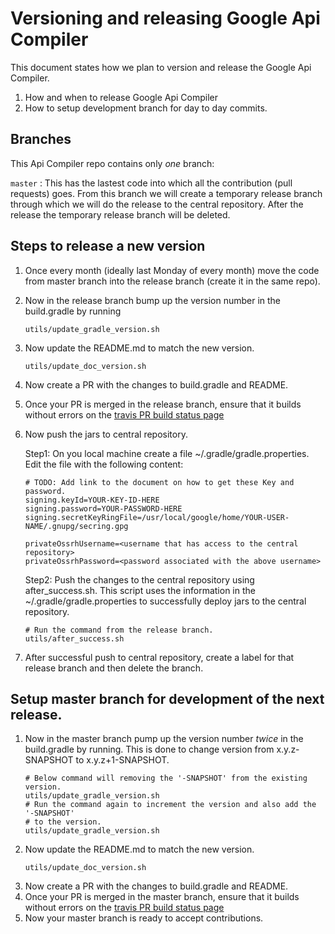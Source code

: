 # Versioning and releasing Google Api Compiler
This document states how we plan to version and release the Google Api Compiler.
1. How and when to release Google Api Compiler
2. How to setup development branch for day to day commits.

## Branches
This Api Compiler repo contains only _one_ branch:

`master` : This has the lastest code into which all the contribution
(pull requests) goes. From this branch we will create a temporary release branch
through which we will do the release to the central repository. After the
release the temporary release branch will be deleted.

## Steps to release a new version
1. Once every month (ideally last Monday of every month) move the code from
master branch into the release branch (create it in the same repo).

2. Now in the release branch bump up the version number in the build.gradle by
   running
   ```
   utils/update_gradle_version.sh
   ```
3. Now update the README.md to match the new version.
   ```
   utils/update_doc_version.sh
   ```
4. Now create a PR with the changes to build.gradle and README.
5. Once your PR is merged in the release branch, ensure that it builds without
errors on the [travis PR build status page](https://travis-ci.org/googleapis/api-compiler/pull_requests)

6. Now push the jars to central repository.

   Step1: On you local machine create a file ~/.gradle/gradle.properties.
   Edit the file with the following content:
   ```
   # TODO: Add link to the document on how to get these Key and password.
   signing.keyId=YOUR-KEY-ID-HERE
   signing.password=YOUR-PASSWORD-HERE
   signing.secretKeyRingFile=/usr/local/google/home/YOUR-USER-NAME/.gnupg/secring.gpg

   privateOssrhUsername=<username that has access to the central repository>
   privateOssrhPassword=<password associated with the above username>
   ```
   
   Step2: Push the changes to the central repository using after_success.sh.
   This script uses the information in the  ~/.gradle/gradle.properties to
   successfully deploy jars to the central repository.
   ```
   # Run the command from the release branch.
   utils/after_success.sh
   ```
7. After successful push to central repository, create a label for that release
branch and then delete the branch.

## Setup master branch for development of the next release.
1. Now in the master branch pump up the version number _twice_ in the
   build.gradle by running. This is done to change version from
   x.y.z-SNAPSHOT to x.y.z+1-SNAPSHOT.
   ```
   # Below command will removing the '-SNAPSHOT' from the existing version.
   utils/update_gradle_version.sh
   # Run the command again to increment the version and also add the '-SNAPSHOT'
   # to the version.
   utils/update_gradle_version.sh
   ```
2. Now update the README.md to match the new version.
   ```
   utils/update_doc_version.sh
   ```
3. Now create a PR with the changes to build.gradle and README.
4. Once your PR is merged in the master branch, ensure that it builds without
   errors on the [travis PR build status page](https://travis-ci.org/googleapis/api-compiler/pull_requests)
5. Now your master branch is ready to accept contributions.

